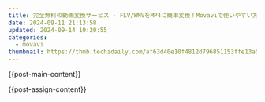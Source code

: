 ```yaml
---
title: 完全無料の動画変換サービス - FLV/WMVをMP4に簡単変換！Movaviで使いやすい方法
date: 2024-09-11 21:13:58
updated: 2024-09-14 10:20:55
categories:
  - movavi
thumbnail: https://thmb.techidaily.com/af63d40e10f4812d796851153ffe13a5133162342ccf375cf2e9337e968d99eb.jpg
---
```


{{post-main-content}}

<ins class="adsbygoogle"
     style="display:block"
     data-ad-format="autorelaxed"
     data-ad-client="ca-pub-7571918770474297"
     data-ad-slot="1223367746"></ins>

{{post-assign-content}}

<ins class="adsbygoogle"
     style="display:block"
     data-ad-client="ca-pub-7571918770474297"
     data-ad-slot="8358498916"
     data-ad-format="auto"
     data-full-width-responsive="true"></ins>
